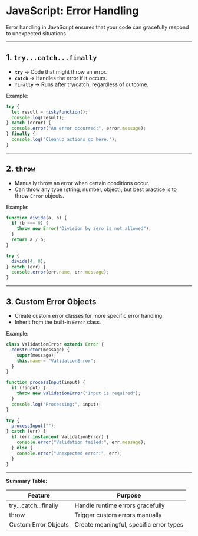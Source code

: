 
# JavaScript: Error Handling

Error handling in JavaScript ensures that your code can gracefully respond to unexpected situations.

---

## 1. `try...catch...finally`

- **`try`** → Code that might throw an error.
- **`catch`** → Handles the error if it occurs.
- **`finally`** → Runs after try/catch, regardless of outcome.

Example:
```js
try {
  let result = riskyFunction();
  console.log(result);
} catch (error) {
  console.error("An error occurred:", error.message);
} finally {
  console.log("Cleanup actions go here.");
}
```

---

## 2. `throw`

- Manually throw an error when certain conditions occur.
- Can throw any type (string, number, object), but best practice is to throw `Error` objects.

Example:
```js
function divide(a, b) {
  if (b === 0) {
    throw new Error("Division by zero is not allowed");
  }
  return a / b;
}

try {
  divide(4, 0);
} catch (err) {
  console.error(err.name, err.message);
}
```

---

## 3. Custom Error Objects

- Create custom error classes for more specific error handling.
- Inherit from the built-in `Error` class.

Example:
```js
class ValidationError extends Error {
  constructor(message) {
    super(message);
    this.name = "ValidationError";
  }
}

function processInput(input) {
  if (!input) {
    throw new ValidationError("Input is required");
  }
  console.log("Processing:", input);
}

try {
  processInput("");
} catch (err) {
  if (err instanceof ValidationError) {
    console.error("Validation failed:", err.message);
  } else {
    console.error("Unexpected error:", err);
  }
}
```

---

**Summary Table:**

| Feature              | Purpose                                       |
|----------------------|-----------------------------------------------|
| try...catch...finally| Handle runtime errors gracefully              |
| throw                | Trigger custom errors manually                |
| Custom Error Objects | Create meaningful, specific error types       |
